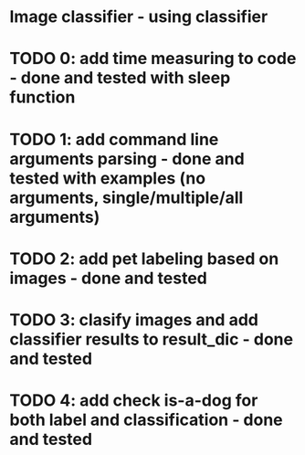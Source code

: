 # Image classifier - using classifier

# TODO 0: add time measuring to code - done and tested with sleep function

# TODO 1: add command line arguments parsing - done and tested with examples (no arguments, single/multiple/all arguments)

# TODO 2: add pet labeling based on images - done and tested

# TODO 3: clasify images and add classifier results to result_dic - done and tested

# TODO 4: add check is-a-dog for both label and classification - done and tested